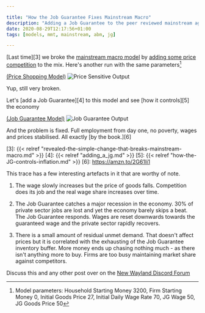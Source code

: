 ```yaml
---

title: "How the Job Guarantee Fixes Mainstream Macro"
description: "Adding a Job Guarantee to the peer reviewed mainstream agent model"
date: 2020-08-29T12:17:56+01:00
tags: [models, mmt, mainstream, abm, jg]

---
```


[Last time][3] we broke the [mainstream macro model][1] by [adding
some price competition][2] to the mix. Here's another run with the same
parameters[^1]

[(Price Shopping Model)](http://price-shopping.model.new-wayland.com)
![Price Sensitive Output](images/price-shopping-2008.png)

Yup, still very broken. 

Let's [add a Job Guarantee][4] to this model and see [how it controls][5] the economy

[(Job Guarantee Model)](http://jg.model.new-wayland.com)
![Job Guarantee Output](images/job-guarantee-2008.png)

And the problem is fixed. Full employment from day one, no poverty, wages and prices stabilised. All exactly [by the book.][6]

[1]: https://doi.org/10.1016/j.jebo.2012.12.021
[2]: https://github.com/newwayland/baseline-economy/tree/price-shopping
[3]: {{< relref "revealed-the-simple-change-that-breaks-mainstream-macro.md" >}}
[4]: {{< relref "adding_a_jg.md" >}}
[5]: {{< relref "how-the-JG-controls-inflation.md" >}}
[6]: https://amzn.to/2G61Ii1

This trace has a few interesting artefacts in it that are worthy of note.

1. The wage slowly increases but the price of goods falls. Competition
does its job and the real wage share increases over time.

2. The Job Guarantee catches a major recession in the economy. 30% of
private sector jobs are lost and yet the economy barely skips a beat. The
Job Guarantee responds. Wages are reset downwards towards the guaranteed
wage and the private sector rapidly recovers.

3. There is a small amount of residual unmet demand. That doesn't affect
prices but it is correlated with the exhausting of the Job Guarantee
inventory buffer. More money ends up chasing nothing much - as there
isn't anything more to buy. Firms are too busy maintaining market share
against competitors.

Discuss this and any other post over on the [New Wayland Discord
Forum](https://discord.gg/ESGqEsv)

[^1]: Model parameters: Household Starting Money 3200, Firm Starting
Money 0, Initial Goods Price 27, Initial Daily Wage Rate 70, JG Wage 50,
JG Goods Price 50


